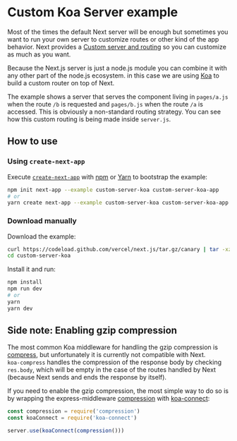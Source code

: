 # Custom Koa Server example

Most of the times the default Next server will be enough but sometimes you want to run your own server to customize routes or other kind of the app behavior. Next provides a [Custom server and routing](https://nextjs.org/docs/advanced-features/custom-server) so you can customize as much as you want.

Because the Next.js server is just a node.js module you can combine it with any other part of the node.js ecosystem. in this case we are using [Koa](http://koajs.com/) to build a custom router on top of Next.

The example shows a server that serves the component living in `pages/a.js` when the route `/b` is requested and `pages/b.js` when the route `/a` is accessed. This is obviously a non-standard routing strategy. You can see how this custom routing is being made inside `server.js`.

## How to use

### Using `create-next-app`

Execute [`create-next-app`](https://github.com/zeit/next.js/tree/canary/packages/create-next-app) with [npm](https://docs.npmjs.com/cli/init) or [Yarn](https://yarnpkg.com/lang/en/docs/cli/create/) to bootstrap the example:

```bash
npm init next-app --example custom-server-koa custom-server-koa-app
# or
yarn create next-app --example custom-server-koa custom-server-koa-app
```

### Download manually

Download the example:

```bash
curl https://codeload.github.com/vercel/next.js/tar.gz/canary | tar -xz --strip=2 next.js-canary/examples/custom-server-koa
cd custom-server-koa
```

Install it and run:

```bash
npm install
npm run dev
# or
yarn
yarn dev
```

## Side note: Enabling gzip compression

The most common Koa middleware for handling the gzip compression is [compress](https://github.com/koajs/compress), but unfortunately it is currently not compatible with Next.<br>
`koa-compress` handles the compression of the response body by checking `res.body`, which will be empty in the case of the routes handled by Next (because Next sends and ends the response by itself).

If you need to enable the gzip compression, the most simple way to do so is by wrapping the express-middleware [compression](https://github.com/expressjs/compression) with [koa-connect](https://github.com/vkurchatkin/koa-connect):

```javascript
const compression = require('compression')
const koaConnect = require('koa-connect')

server.use(koaConnect(compression()))
```
